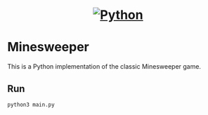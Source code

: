 <a href="https://www.python.org/">
  <h1 align="center">
    <picture>
      <source media="(prefers-color-scheme: dark)" srcset="https://logos-marques.com/wp-content/uploads/2021/03/Python-Logo.png">
      <img alt="Python" src="https://logos-marques.com/wp-content/uploads/2021/03/Python-Logo.png">
    </picture>
  </h1>
</a>

# Minesweeper
This is a Python implementation of the classic Minesweeper game.

## Run
```bash
python3 main.py
```
